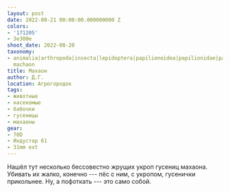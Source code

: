 ```yaml
---
layout: post
date: 2022-08-21 00:00:00.000000000 Z
colors:
- '171205'
- 3e300e
shoot_date: 2022-08-20
taxonomy:
- animalia|arthropoda|insecta|lepidoptera|papilionoidea|papilionidae|papilio|papilio
  machaon
title: Махаон
author: Д.Г.
location: Агрогородок
tags:
- животные
- насекомые
- бабочки
- гусеницы
- махаоны
gear:
- 70D
- Индустар 61
- 31mm ext
---
```

Нашёл тут несколько бессовестно жрущих укроп гусениц махаона. Убивать их жалко, конечно --- пёс с ним, с укропом, гусенички прикольнее. Ну, а пофоткать --- это само собой.

